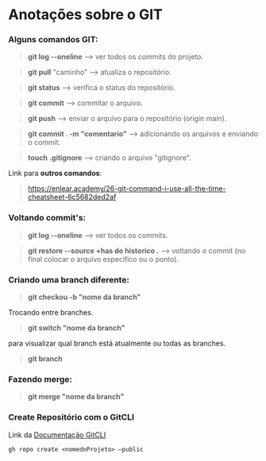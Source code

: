 # Anotações sobre o **GIT**


### Alguns comandos **GIT**:

> **git log --oneline** --> ver todos os commits do projeto.

> **git pull** "caminho" --> atualiza o repositório.

> **git status** --> verifica o status do repositório.

> **git commit** --> commitar o arquivo.

> **git push** --> enviar o arquivo para o repositório (origin main).

> **git commit . -m "comentario"** --> adicionando os arquivos e enviando o commit.

> **touch .gitignore** --> criando o arquivo "gitignore".

Link para **outros comandos**:
> https://enlear.academy/26-git-command-i-use-all-the-time-cheatsheet-6c5682ded2af

### Voltando commit's:

> **git log --oneline** --> ver todos os commits.

> **git restore --source +has do historico .** --> voltando o commit (no final colocar o arquivo especifico ou o ponto).


### Criando uma branch diferente:

> **git checkou -b "nome da branch"**

Trocando entre branches.

> **git switch "nome da branch"**

para visualizar qual branch está atualmente ou todas as branches.

> **git branch**

### Fazendo merge:

> **git merge "nome da branch"**

### Create Repositório com o GitCLI

Link da [Documentação GitCLI](https://cli.github.com/manual/gh_repo_create)


```
gh repo create <nomedoProjeto> —public
```